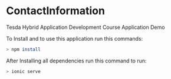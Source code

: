 # ContactInformation
Tesda Hybrid Application Development Course Application Demo

To Install and to use this application run this commands:
```bash
> npm install
```

After Installing all dependencies run this command to run:
```bash
> ionic serve
```
